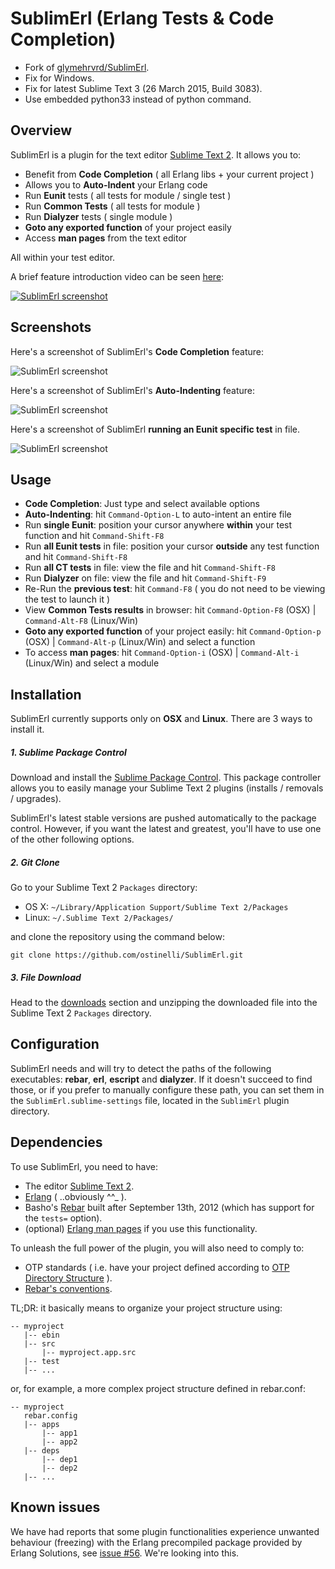 # SublimErl (Erlang Tests & Code Completion)

- Fork of [glymehrvrd/SublimErl](https://github.com/glymehrvrd/SublimErl).
- Fix for Windows.
- Fix for latest Sublime Text 3 (26 March 2015, Build 3083).
- Use embedded python33 instead of python command.

Overview
--------

SublimErl is a plugin for the text editor [Sublime Text 2](http://www.sublimetext.com/2). It allows you to:

* Benefit from **Code Completion** ( all Erlang libs + your current project )
* Allows you to **Auto-Indent**  your Erlang code
* Run **Eunit** tests ( all tests for module / single test )
* Run **Common Tests** ( all tests for module )
* Run **Dialyzer** tests ( single module )
* **Goto any exported function** of your project easily
* Access **man pages** from the text editor

All within your test editor.

A brief feature introduction video can be seen [here](http://www.youtube.com/watch?v=KIzxbjlHmu0):

[![SublimErl screenshot](http://www.ostinelli.net/_out_images/video.png)](http://www.youtube.com/watch?v=KIzxbjlHmu0)

Screenshots
-----------

Here's a screenshot of SublimErl's **Code Completion** feature:

![SublimErl screenshot](http://www.ostinelli.net/_out_images/code_completion_full.gif)

Here's a screenshot of SublimErl's **Auto-Indenting** feature:

![SublimErl screenshot](http://www.ostinelli.net/_out_images/indenting.gif)

Here's a screenshot of SublimErl **running an Eunit specific test** in file.

![SublimErl screenshot](http://www.ostinelli.net/_out_images/running_test.jpeg)

Usage
-----

* **Code Completion**: Just type and select available options
* **Auto-Indenting**: hit `Command-Option-L` to auto-intent an entire file
* Run **single Eunit**: position your cursor anywhere **within** your test function and hit `Command-Shift-F8`
* Run **all Eunit tests** in file: position your cursor **outside** any test function and hit `Command-Shift-F8`
* Run **all CT tests** in file: view the file and hit `Command-Shift-F8`
* Run **Dialyzer** on file: view the file and hit `Command-Shift-F9`
* Re-Run the **previous test**: hit `Command-F8` ( you do not need to be viewing the test to launch it )
* View **Common Tests results** in browser: hit `Command-Option-F8` (OSX) | `Command-Alt-F8` (Linux/Win)
* **Goto any exported function** of your project easily: hit `Command-Option-p` (OSX) | `Command-Alt-p` (Linux/Win) and select a function
* To access **man pages**: hit `Command-Option-i` (OSX) | `Command-Alt-i` (Linux/Win) and select a module

Installation
------------
SublimErl currently supports only on **OSX** and **Linux**. There are 3 ways to install it.

##### 1. Sublime Package Control
Download and install the [Sublime Package Control](http://wbond.net/sublime_packages/package_control). This package controller allows you to easily manage your Sublime Text 2 plugins (installs / removals / upgrades).

SublimErl's latest stable versions are pushed automatically to the package control. However, if you want the latest and greatest, you'll have to use one of the other following options.

##### 2. Git Clone
Go to your Sublime Text 2 `Packages` directory:

* OS X: `~/Library/Application Support/Sublime Text 2/Packages`
* Linux: `~/.Sublime Text 2/Packages/`

and clone the repository using the command below:

``` shell
git clone https://github.com/ostinelli/SublimErl.git
```

##### 3. File Download
Head to the [downloads](https://github.com/ostinelli/SublimErl/downloads) section and unzipping the downloaded file into the Sublime Text 2 `Packages` directory.

Configuration
-------------

SublimErl needs and will try to detect the paths of the following executables: **rebar**, **erl**, **escript** and **dialyzer**. If it doesn't succeed to find those, or if you prefer to manually configure these path, you can set them in the `SublimErl.sublime-settings` file, located in the `SublimErl` plugin directory.

Dependencies
------------

To use SublimErl, you need to have:

* The editor [Sublime Text 2](http://www.sublimetext.com/2).
* [Erlang](http://www.erlang.org/download.html) ( ..obviously ^^_ ).
* Basho's [Rebar](https://github.com/basho/rebar) built after September 13th, 2012 (which has support for the `tests=` option).
* (optional) [Erlang man pages](http://www.erlang.org/download.html) if you use this functionality.

To unleash the full power of the plugin, you will also need to comply to:

* OTP standards ( i.e. have your project defined according to [OTP Directory Structure](http://www.erlang.org/doc/design_principles/applications.html#id73730) ).
* [Rebar's conventions](https://github.com/basho/rebar/wiki/Rebar-and-OTP-conventions).

TL;DR: it basically means to organize your project structure using:

```
-- myproject
   |-- ebin
   |-- src
       |-- myproject.app.src
   |-- test
   |-- ...
```

or, for example, a more complex project structure defined in rebar.conf:

```
-- myproject
   rebar.config
   |-- apps
       |-- app1
       |-- app2
   |-- deps
       |-- dep1
       |-- dep2
   |-- ...
```

Known issues
------------

We have had reports that some plugin functionalities experience unwanted behaviour (freezing) with the Erlang precompiled package provided by Erlang Solutions, see [issue #56](https://github.com/ostinelli/SublimErl/issues/56). We're looking into this.
